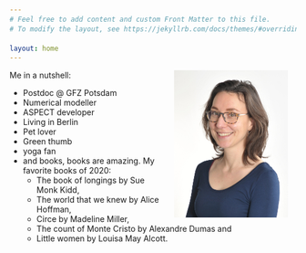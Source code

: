 ```yaml
---
# Feel free to add content and custom Front Matter to this file.
# To modify the layout, see https://jekyllrb.com/docs/themes/#overriding-theme-defaults

layout: home
---
```


<img style="padding: 0 15px; float: right;" src="./myblog/assets/images/Profile_picture_small.jpg" alt="Anne Glerum"
	title="Me :)" width="200" height="258" />
Me in a nutshell:
* Postdoc @ GFZ Potsdam
* Numerical modeller
* ASPECT developer
* Living in Berlin
* Pet lover
* Green thumb
* yoga fan
* and books, books are amazing. My favorite books of 2020: 
  * The book of longings by Sue Monk Kidd, 
  * The world that we knew by Alice Hoffman,
  * Circe by Madeline Miller, 
  * The count of Monte Cristo by Alexandre Dumas and 
  * Little women by Louisa May Alcott. 
